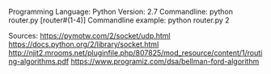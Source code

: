 
Programming Language: Python
Version: 2.7
Commandline: python router.py [router#(1-4)]
Commandline example: python router.py 2


Sources: 
https://pymotw.com/2/socket/udp.html
https://docs.python.org/2/library/socket.html
http://njit2.mrooms.net/pluginfile.php/807825/mod_resource/content/1/routing-algorithms.pdf
https://www.programiz.com/dsa/bellman-ford-algorithm